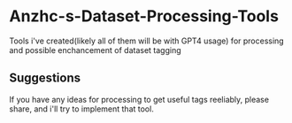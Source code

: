 # Anzhc-s-Dataset-Processing-Tools
Tools i've created(likely all of them will be with GPT4 usage) for processing and possible enchancement of dataset tagging
## Suggestions
If you have any ideas for processing to get useful tags reeliably, please share, and i'll try to implement that tool.
